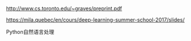 http://www.cs.toronto.edu/~graves/preprint.pdf

https://mila.quebec/en/cours/deep-learning-summer-school-2017/slides/

Python自然语言处理
